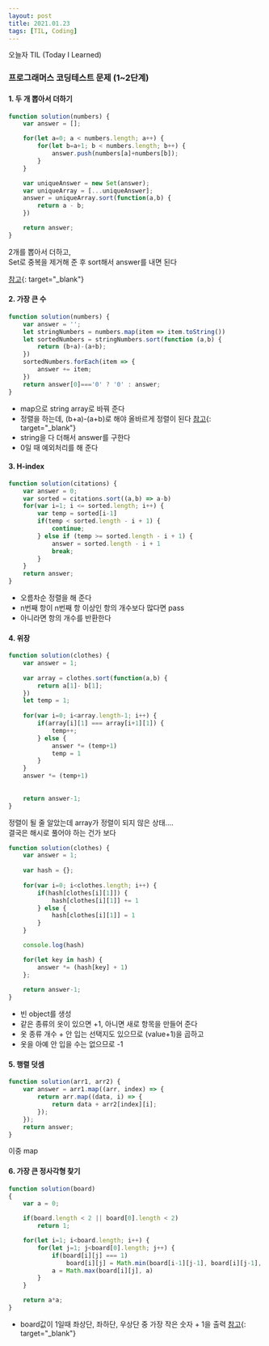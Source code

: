 ```yaml
---
layout: post
title: 2021.01.23
tags: [TIL, Coding]
---
```


오늘자 TIL (Today I Learned)
### 프로그래머스 코딩테스트 문제 (1~2단계)

#### 1. 두 개 뽑아서 더하기

```js
function solution(numbers) {
    var answer = [];

    for(let a=0; a < numbers.length; a++) {
        for(let b=a+1; b < numbers.length; b++) {
            answer.push(numbers[a]+numbers[b]);
        }
    }

    var uniqueAnswer = new Set(answer);
    var uniqueArray = [...uniqueAnswer];
    answer = uniqueArray.sort(function(a,b) {
        return a - b;
    })

    return answer;
}
```

2개를 뽑아서 더하고,  
Set로 중복을 제거해 준 후 sort해서 answer를 내면 된다

[참고](https://developer.mozilla.org/ko/docs/Web/JavaScript/Reference/Global_Objects/Array/sort){: target="_blank"}

#### 2. 가장 큰 수

```js
function solution(numbers) {
    var answer = '';
    let stringNumbers = numbers.map(item => item.toString())
    let sortedNumbers = stringNumbers.sort(function (a,b) {
        return (b+a)-(a+b);
    })
    sortedNumbers.forEach(item => {
        answer += item;
    })
    return answer[0]==='0' ? '0' : answer;
}
```

- map으로 string array로 바꿔 준다
- 정렬을 하는데, (b+a)-(a+b)로 해야 올바르게 정렬이 된다
[참고](https://miiingo.tistory.com/343){: target="_blank"}
- string을 다 더해서 answer를 구한다
- 0일 때 예외처리를 해 준다


#### 3. H-index

```js
function solution(citations) {
    var answer = 0;
    var sorted = citations.sort((a,b) => a-b)
    for(var i=1; i <= sorted.length; i++) {
        var temp = sorted[i-1]
        if(temp < sorted.length - i + 1) {
            continue;
        } else if (temp >= sorted.length - i + 1) {
            answer = sorted.length - i + 1
            break;
        }
    }
    return answer;
}
```

- 오름차순 정렬을 해 준다
- n번째 항이 n번째 항 이상인 항의 개수보다 많다면 pass
- 아니라면 항의 개수를 반환한다


#### 4. 위장

```js
function solution(clothes) {
    var answer = 1;
    
    var array = clothes.sort(function(a,b) {
        return a[1]- b[1];
    })
    let temp = 1;
    
    for(var i=0; i<array.length-1; i++) {
        if(array[i][1] === array[i+1][1]) {
            temp++;
        } else {
            answer *= (temp+1)
            temp = 1
        }
    }
    answer *= (temp+1) 
    
    
    return answer-1;
}
```

정렬이 될 줄 알았는데 array가 정렬이 되지 않은 상태....  
결국은 해시로 풀어야 하는 건가 보다


```js
function solution(clothes) {
    var answer = 1;
    
    var hash = {};
    
    for(var i=0; i<clothes.length; i++) {
        if(hash[clothes[i][1]]) {
            hash[clothes[i][1]] += 1
        } else {
            hash[clothes[i][1]] = 1
        }
    }

    console.log(hash)

    for(let key in hash) {
        answer *= (hash[key] + 1)
    };
    
    return answer-1;
}
```

- 빈 object를 생성
- 같은 종류의 옷이 있으면 +1, 아니면 새로 항목을 만들어 준다
- 옷 종류 개수 + 안 입는 선택지도 있으므로 (value+1)을 곱하고
- 옷을 아예 안 입을 수는 없으므로 -1
 

#### 5. 행렬 덧셈

```js
function solution(arr1, arr2) {
    var answer = arr1.map((arr, index) => {
        return arr.map((data, i) => {
            return data + arr2[index][i];
        });
    });
    return answer;
}
```

이중 map


#### 6. 가장 큰 정사각형 찾기

```js
function solution(board)
{
    var a = 0;

    if(board.length < 2 || board[0].length < 2)
        return 1;

    for(let i=1; i<board.length; i++) {
        for(let j=1; j<board[0].length; j++) {
            if(board[i][j] === 1)
                board[i][j] = Math.min(board[i-1][j-1], board[i][j-1], board[i-1][j]) +1;
            a = Math.max(board[i][j], a)
        }
    }

    return a*a;
}
```

- board값이 1일때 좌상단, 좌하단, 우상단 중 가장 작은 숫자 + 1을 출력
[참고](https://velog.io/@diddnjs02/코딩테스트프로그래머스-가장-큰-정사각형-찾기){: target="_blank"}
